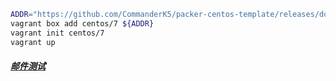 
```bash
ADDR="https://github.com/CommanderK5/packer-centos-template/releases/download/0.7.2/vagrant-centos-7.2.box"
vagrant box add centos/7 ${ADDR}
vagrant init centos/7
vagrant up
```

##### [邮件测试](http:xxx/itop/setup/email.test.php)